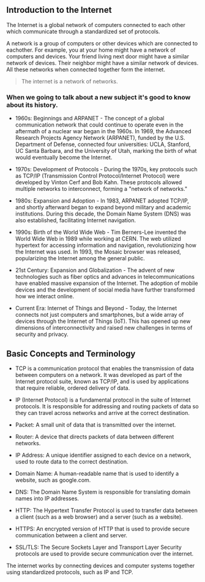 ## Introduction to the Internet

The Internet is a global network of computers connected to each other which communicate through a standardized set of protocols.

A network is a group of computers or other devices which are connected to eachother. For example, you at your home might have a network of computers and devices. Your friend living next door might have a similar network of devices. Their neighbor might have a similar network of devices. All these networks when connected together form the internet.

> The internet is a network of networks.

### When we going to talk about a new subject it's good to know about its history.

- 1960s: Beginnings and ARPANET - The concept of a global communication network that could continue to operate even in the aftermath of a nuclear war began in the 1960s. In 1969, the Advanced Research Projects Agency Network (ARPANET), funded by the U.S. Department of Defense, connected four universities: UCLA, Stanford, UC Santa Barbara, and the University of Utah, marking the birth of what would eventually become the Internet.

- 1970s: Development of Protocols - During the 1970s, key protocols such as TCP/IP (Transmission Control Protocol/Internet Protocol) were developed by Vinton Cerf and Bob Kahn. These protocols allowed multiple networks to interconnect, forming a "network of networks."

- 1980s: Expansion and Adoption - In 1983, ARPANET adopted TCP/IP, and shortly afterward began to expand beyond military and academic institutions. During this decade, the Domain Name System (DNS) was also established, facilitating Internet navigation.

- 1990s: Birth of the World Wide Web - Tim Berners-Lee invented the World Wide Web in 1989 while working at CERN. The web utilized hypertext for accessing information and navigation, revolutionizing how the Internet was used. In 1993, the Mosaic browser was released, popularizing the Internet among the general public.

- 21st Century: Expansion and Globalization - The advent of new technologies such as fiber optics and advances in telecommunications have enabled massive expansion of the Internet. The adoption of mobile devices and the development of social media have further transformed how we interact online.

- Current Era: Internet of Things and Beyond - Today, the Internet connects not just computers and smartphones, but a wide array of devices through the Internet of Things (IoT). This has opened up new dimensions of interconnectivity and raised new challenges in terms of security and privacy.

## Basic Concepts and Terminology

- TCP is a communication protocol that enables the transmission of data between computers on a network. It was developed as part of the Internet protocol suite, known as TCP/IP, and is used by applications that require reliable, ordered delivery of data.

- IP (Internet Protocol) is a fundamental protocol in the suite of Internet protocols. It is responsible for addressing and routing packets of data so they can travel across networks and arrive at the correct destination.
  
- Packet: A small unit of data that is transmitted over the internet.

- Router: A device that directs packets of data between different networks.

- IP Address: A unique identifier assigned to each device on a network, used to route data to the correct destination.

- Domain Name: A human-readable name that is used to identify a website, such as google.com.

- DNS: The Domain Name System is responsible for translating domain names into IP addresses.

- HTTP: The Hypertext Transfer Protocol is used to transfer data between a client (such as a web browser) and a server (such as a website).

- HTTPS: An encrypted version of HTTP that is used to provide secure communication between a client and server.

- SSL/TLS: The Secure Sockets Layer and Transport Layer Security protocols are used to provide secure communication over the internet.



The internet works by connecting devices and computer systems together using standardized protocols, such as IP and TCP.
